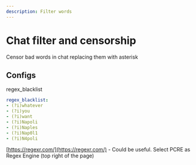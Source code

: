 ```yaml
---
description: Filter words
---
```


# Chat filter and censorship

Censor bad words in chat replacing them with asterisk

## Configs

regex\_blacklist

```yaml
regex_blacklist:
- (?i)whatever
- (?i)you
- (?i)want
- (?i)Napoli
- (?i)Naples
- (?i)Nap0l1
- (?i)N4poli
```

[https://regexr.com/](https://regexr.com/) - Could be useful. Select PCRE as Regex Engine (top right of the page)
